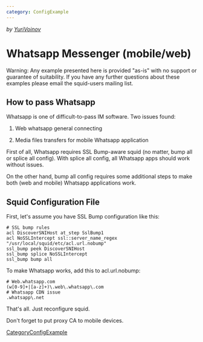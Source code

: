 ```yaml
---
category: ConfigExample
---
```

*by
[YuriVoinov](/YuriVoinov)*

# Whatsapp Messenger (mobile/web)

Warning: Any example presented here is provided "as-is" with no support
or guarantee of suitability. If you have any further questions about
these examples please email the squid-users mailing list.

## How to pass Whatsapp

Whatsapp is one of difficult-to-pass IM software. Two issues found:

1.  Web whatsapp general connecting

2.  Media files transfers for mobile Whatsapp application

First of all, Whatsapp requires SSL Bump-aware squid (no matter, bump
all or splice all config). With splice all config, all Whatsapp apps
should work without issues.

On the other hand, bump all config requires some additional steps to
make both (web and mobile) Whatsapp applications work.

## Squid Configuration File

First, let's assume you have SSL Bump configuration like this:

    # SSL bump rules
    acl DiscoverSNIHost at_step SslBump1
    acl NoSSLIntercept ssl::server_name_regex "/usr/local/squid/etc/acl.url.nobump"
    ssl_bump peek DiscoverSNIHost
    ssl_bump splice NoSSLIntercept
    ssl_bump bump all

To make Whatsapp works, add this to acl.url.nobump:

    # Web.whatsapp.com
    (w[0-9]+|[a-z]+)\.web\.whatsapp\.com
    # Whatsapp CDN issue
    .whatsapp\.net

That's all. Just reconfigure squid.

Don't forget to put proxy CA to mobile devices.

[CategoryConfigExample](/CategoryConfigExample)
